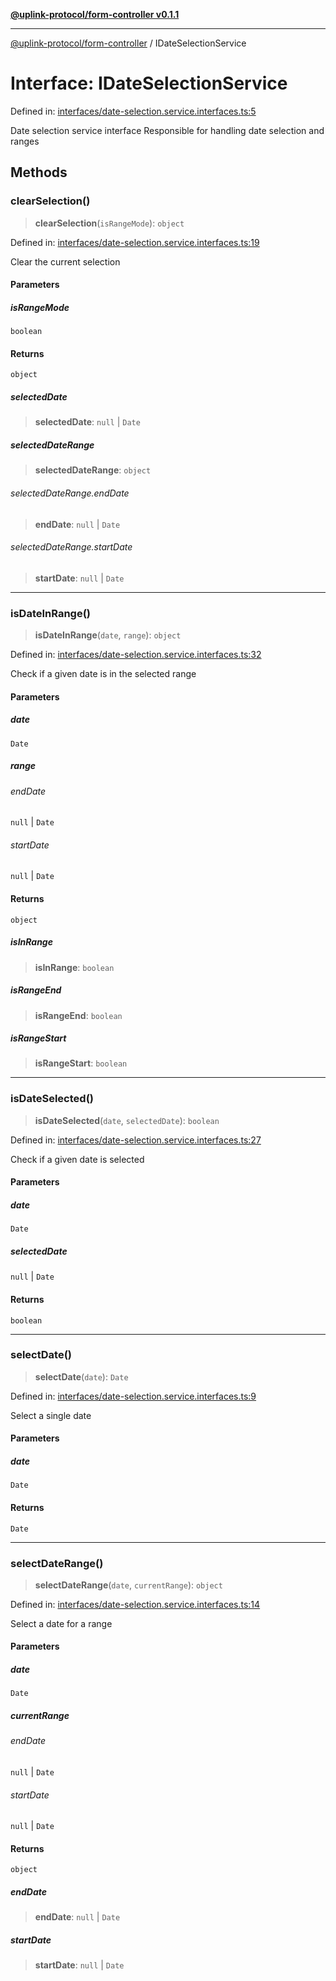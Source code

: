 [**@uplink-protocol/form-controller v0.1.1**](../README.md)

***

[@uplink-protocol/form-controller](../globals.md) / IDateSelectionService

# Interface: IDateSelectionService

Defined in: [interfaces/date-selection.service.interfaces.ts:5](https://github.com/jmkcoder/uplink-protocol-calendar/blob/38fef3d5c9ea8d85876f78e9f7a77f710bb13ac6/src/interfaces/date-selection.service.interfaces.ts#L5)

Date selection service interface
Responsible for handling date selection and ranges

## Methods

### clearSelection()

> **clearSelection**(`isRangeMode`): `object`

Defined in: [interfaces/date-selection.service.interfaces.ts:19](https://github.com/jmkcoder/uplink-protocol-calendar/blob/38fef3d5c9ea8d85876f78e9f7a77f710bb13ac6/src/interfaces/date-selection.service.interfaces.ts#L19)

Clear the current selection

#### Parameters

##### isRangeMode

`boolean`

#### Returns

`object`

##### selectedDate

> **selectedDate**: `null` \| `Date`

##### selectedDateRange

> **selectedDateRange**: `object`

###### selectedDateRange.endDate

> **endDate**: `null` \| `Date`

###### selectedDateRange.startDate

> **startDate**: `null` \| `Date`

***

### isDateInRange()

> **isDateInRange**(`date`, `range`): `object`

Defined in: [interfaces/date-selection.service.interfaces.ts:32](https://github.com/jmkcoder/uplink-protocol-calendar/blob/38fef3d5c9ea8d85876f78e9f7a77f710bb13ac6/src/interfaces/date-selection.service.interfaces.ts#L32)

Check if a given date is in the selected range

#### Parameters

##### date

`Date`

##### range

###### endDate

`null` \| `Date`

###### startDate

`null` \| `Date`

#### Returns

`object`

##### isInRange

> **isInRange**: `boolean`

##### isRangeEnd

> **isRangeEnd**: `boolean`

##### isRangeStart

> **isRangeStart**: `boolean`

***

### isDateSelected()

> **isDateSelected**(`date`, `selectedDate`): `boolean`

Defined in: [interfaces/date-selection.service.interfaces.ts:27](https://github.com/jmkcoder/uplink-protocol-calendar/blob/38fef3d5c9ea8d85876f78e9f7a77f710bb13ac6/src/interfaces/date-selection.service.interfaces.ts#L27)

Check if a given date is selected

#### Parameters

##### date

`Date`

##### selectedDate

`null` | `Date`

#### Returns

`boolean`

***

### selectDate()

> **selectDate**(`date`): `Date`

Defined in: [interfaces/date-selection.service.interfaces.ts:9](https://github.com/jmkcoder/uplink-protocol-calendar/blob/38fef3d5c9ea8d85876f78e9f7a77f710bb13ac6/src/interfaces/date-selection.service.interfaces.ts#L9)

Select a single date

#### Parameters

##### date

`Date`

#### Returns

`Date`

***

### selectDateRange()

> **selectDateRange**(`date`, `currentRange`): `object`

Defined in: [interfaces/date-selection.service.interfaces.ts:14](https://github.com/jmkcoder/uplink-protocol-calendar/blob/38fef3d5c9ea8d85876f78e9f7a77f710bb13ac6/src/interfaces/date-selection.service.interfaces.ts#L14)

Select a date for a range

#### Parameters

##### date

`Date`

##### currentRange

###### endDate

`null` \| `Date`

###### startDate

`null` \| `Date`

#### Returns

`object`

##### endDate

> **endDate**: `null` \| `Date`

##### startDate

> **startDate**: `null` \| `Date`
